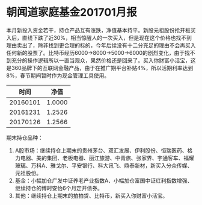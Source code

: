 # 朝闻道家庭基金201701月报

本月新投入资金若干，持仓产品互有涨跌，净值基本持平。新股元祖股份抢开板买入后，直线下跌了近30%，相当惊醒人的一次买入，但是现在这个价格也找不到理由卖出了，除非找到更合理的标的，今年后续没有十二分充足的理由不会再买入任何新的股票了。比特币经历6000->8000->5000->6000的剧烈变化，由于找不到充分的操作逻辑所以一直当观众，果然价格还是回来了。买入你财富小活宝，这是360品牌下的互联网金融产品，由于在推广期平台补贴4%，所以活期利率达到8%，春节期间暂时作为现金管理工具使用。

| 时间       | 净值     |
| -------- | ------ |
| 20160101 | 1.0000 |
| 20161231 | 1.2526 |
| 20170126 | 1.2566 |

期末持仓品种：

1. A股市场：继续持仓上期末的贵州茅台、双汇发展、伊利股份、恒瑞医药、格力电器、美的集团、老板电器、丽江旅游、中青旅、张家界、宇通客车、福耀玻璃、万科A、雅戈尔、平安银行、科大讯飞、鼎泰新材，新买入分众传媒、元祖股份。
2. 基金：小幅加仓广发中证养老产业指数A、小幅加仓富国中证红利指数增强、继续持仓的博时安怡6个月定开债券。
3. 其他：继续持仓上期末的拍拍贷、比特币，新买入你财富小活宝。


